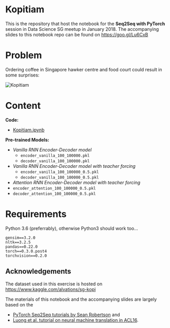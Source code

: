 # Kopitiam

This is the repository that host the notebook for the **Seq2Seq with PyTorch** session in Data Science SG meetup in January 2018. The accompanying slides to this notebook repo can be found on https://goo.gl/Lu6CxB


Problem
====

Ordering coffee in Singapore hawker centre and food court could result in some surprises:

![Kopitiam](https://static.straitstimes.com.sg/sites/default/files/160522_kopi.jpg)


Content
====

**Code:**

 - [Kopitiam.ipynb](https://github.com/alvations/kopitiam/blob/master/Kopitiam.ipynb)

**Pre-trained Models:**

 - *Vanilla RNN Encoder-Decoder model*
   - `encoder_vanilla_100_100000.pkl`
   - `decoder_vanilla_100_100000.pkl`
 - *Vanilla RNN Encoder-Decoder model with teacher forcing*
   - `encoder_vanilla_100_100000_0.5.pkl`
   - `decoder_vanilla_100_100000_0.5.pkl`
  - *Attention RNN Encoder-Decoder model with teacher forcing*
   - `encoder_attention_100_100000_0.5.pkl`
   - `decoder_attention_100_100000_0.5.pkl`

Requirements
====

Python 3.6 (preferrably), otherwise Python3 should work too... 

```
gensim==3.2.0
nltk==3.2.5
pandas==0.22.0
torch==0.3.0.post4
torchvision==0.2.0
```



Acknowledgements
----

The dataset used in this exercise is hosted on https://www.kaggle.com/alvations/sg-kopi

The materials of this notebook and the accompanying slides are largely based on the 

 - [PyTorch Seq2Seq tutorials by Sean Robertson](http://pytorch.org/tutorials/intermediate/seq2seq_translation_tutorial.html) and 
 - [Luong et al. tutorial on neural machine translation in ACL16](https://sites.google.com/site/acl16nmt/home).


